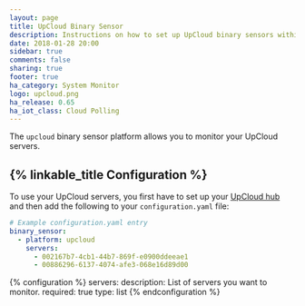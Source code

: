 ```yaml
---
layout: page
title: UpCloud Binary Sensor
description: Instructions on how to set up UpCloud binary sensors within Home Assistant.
date: 2018-01-28 20:00
sidebar: true
comments: false
sharing: true
footer: true
ha_category: System Monitor
logo: upcloud.png
ha_release: 0.65
ha_iot_class: Cloud Polling
---
```


The `upcloud` binary sensor platform allows you to monitor your UpCloud servers.

## {% linkable_title Configuration %}

To use your UpCloud servers, you first have to set up your [UpCloud hub](/components/upcloud/) and then add the following to your `configuration.yaml` file:

```yaml
# Example configuration.yaml entry
binary_sensor:
  - platform: upcloud
    servers:
      - 002167b7-4cb1-44b7-869f-e0900ddeeae1
      - 00886296-6137-4074-afe3-068e16d89d00
```

{% configuration %}
servers:
  description: List of servers you want to monitor.
  required: true
  type: list
{% endconfiguration %}
